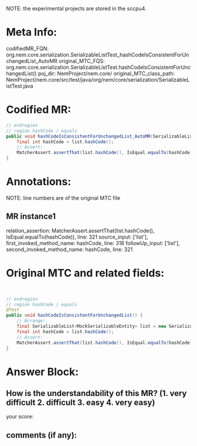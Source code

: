 NOTE: the experimental projects are stored in the sccpu4.

# Meta Info:
codifiedMR_FQN:
org.nem.core.serialization.SerializableListTest_hashCodeIsConsistentForUnchangedList_AutoMR
original_MTC_FQS:
org.nem.core.serialization.SerializableListTest.hashCodeIsConsistentForUnchangedList()
poj_dir:
NemProject/nem.core/
original_MTC_class_path:
NemProject/nem.core/src/test/java/org/nem/core/serialization/SerializableListTest.java

# Codified MR:
```java
// endregion
// region hashCode / equals
public void hashCodeIsConsistentForUnchangedList_AutoMR(SerializableList<MockSerializableEntity> list) {
    final int hashCode = list.hashCode();
    // Assert:
    MatcherAssert.assertThat(list.hashCode(), IsEqual.equalTo(hashCode));
}
```

# Annotations:
NOTE: line numbers are of the original MTC file
## MR instance1
relation_assertion: MatcherAssert.assertThat(list.hashCode(), IsEqual.equalTo(hashCode)), line: 321 
source_input: ['list'], first_invoked_method_name: hashCode, line: 318 
followUp_input: ['list'], second_invoked_method_name: hashCode, line: 321 


# Original MTC and related fields:
```java


// endregion
// region hashCode / equals
@Test
public void hashCodeIsConsistentForUnchangedList() {
    // Arrange:
    final SerializableList<MockSerializableEntity> list = new SerializableList<>(10);
    final int hashCode = list.hashCode();
    // Assert:
    MatcherAssert.assertThat(list.hashCode(), IsEqual.equalTo(hashCode));
}

```


# Answer Block: 
## How is the understandability of this MR? (1. very difficult 2. difficult 3. easy 4. very easy)
your score: 
## comments (if any): 
```txt

```